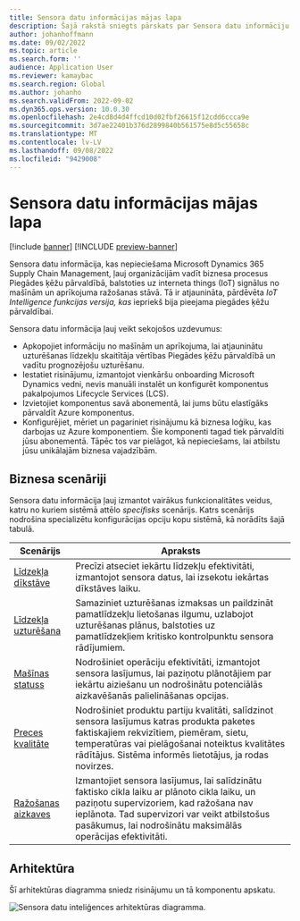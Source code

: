 ```yaml
---
title: Sensora datu informācijas mājas lapa
description: Šajā rakstā sniegts pārskats par Sensora datu informāciju. Organizācijas var izmantot šo iespēju, lai vadītu biznesa procesus Microsoft Dynamics 365 Supply Chain Management, balstoties uz Interneta things (IoT) signālus no mašīnām un aprīkojuma ražošanas stāvā.
author: johanhoffmann
ms.date: 09/02/2022
ms.topic: article
ms.search.form: ''
audience: Application User
ms.reviewer: kamaybac
ms.search.region: Global
ms.author: johanho
ms.search.validFrom: 2022-09-02
ms.dyn365.ops.version: 10.0.30
ms.openlocfilehash: 2e4cd8d4d4ffcd10d02fbf26615f12cdd6ccca9e
ms.sourcegitcommit: 3d7ae22401b376d2899840b561575e8d5c55658c
ms.translationtype: MT
ms.contentlocale: lv-LV
ms.lasthandoff: 09/08/2022
ms.locfileid: "9429008"
---
```

# <a name="sensor-data-intelligence-home-page"></a>Sensora datu informācijas mājas lapa

[!include [banner](../includes/banner.md)]
[!INCLUDE [preview-banner](../includes/preview-banner.md)]

Sensora datu informācija, kas nepieciešama Microsoft Dynamics 365 Supply Chain Management, ļauj organizācijām vadīt biznesa procesus Piegādes ķēžu pārvaldībā, balstoties uz interneta things (IoT) signālus no mašīnām un aprīkojuma ražošanas stāvā. Tā ir atjaunināta, pārdēvēta *IoT Intelligence funkcijas versija, kas* iepriekš bija pieejama piegādes ķēžu pārvaldībai.

Sensora datu informācija ļauj veikt sekojošos uzdevumus:

- Apkopojiet informāciju no mašīnām un aprīkojuma, lai atjauninātu uzturēšanas līdzekļu skaitītāja vērtības Piegādes ķēžu pārvaldībā un vadītu prognozējošu uzturēšanu.
- Iestatiet risinājumu, izmantojot vienkāršu onboarding Microsoft Dynamics vedni, nevis manuāli instalēt un konfigurēt komponentus pakalpojumos Lifecycle Services (LCS).
- Izvietojiet komponentus savā abonementā, lai jums būtu elastīgāks pārvaldīt Azure komponentus.
- Konfigurējiet, mēriet un pagariniet risinājumu kā biznesa loģiku, kas darbojas uz Azure komponentiem. Šie komponenti tagad tiek pārvaldīti jūsu abonementā. Tāpēc tos var pielāgot, kā nepieciešams, lai atbilstu jūsu unikālajām biznesa vajadzībām.

## <a name="business-scenarios"></a>Biznesa scenāriji

Sensora datu informācija ļauj izmantot vairākus funkcionalitātes veidus, katru no kuriem sistēmā attēlo *specifisks* scenārijs. Katrs scenārijs nodrošina specializētu konfigurācijas opciju kopu sistēmā, kā norādīts šajā tabulā.

| Scenārijs | Apraksts |
|---|---|
| [Līdzekļa dīkstāve](sdi-scenario-asset-downtime.md) | Precīzi atseciet iekārtu līdzekļu efektivitāti, izmantojot sensora datus, lai izsekotu iekārtas dīkstāves laiku. |
| [Līdzekļa uzturēšana](sdi-scenario-asset-maintenance.md) | Samaziniet uzturēšanas izmaksas un paildzināt pamatlīdzekļu lietošanas ilgumu, uzlabojot uzturēšanas plānus, balstoties uz pamatlīdzekļiem kritisko kontrolpunktu sensora rādījumiem. |
| [Mašīnas statuss](sdi-scenario-equipment-downtime.md) | Nodrošiniet operāciju efektivitāti, izmantojot sensora lasījumus, lai paziņotu plānotājiem par iekārtu aiziešanu un nodrošinātu potenciālās aizkavēšanās palielināšanas opcijas. |
| [Preces kvalitāte](sdi-scenario-product-quality.md) | Nodrošiniet produktu partiju kvalitāti, salīdzinot sensora lasījumus katras produkta paketes faktiskajiem rekvizītiem, piemēram, sietu, temperatūras vai pielāgošanai noteiktus kvalitātes rādītājus. Sistēma informēs lietotājus, ja rodas novirzes. |
| [Ražošanas aizkaves](sdi-scenario-production-delays.md) | Izmantojiet sensora lasījumus, lai salīdzinātu faktisko cikla laiku ar plānoto cikla laiku, un paziņotu supervizoriem, kad ražošana nav ieplānota. Tad supervizori var veikt atbilstošus pasākumus, lai nodrošinātu maksimālās operācijas efektivitāti. |

## <a name="architecture"></a>Arhitektūra

Šī arhitektūras diagramma sniedz risinājumu un tā komponentu apskatu.

![Sensora datu inteliģences arhitektūras diagramma.](media/sdi-architecture.png "Sensora datu inteliģences arhitektūras diagramma")
